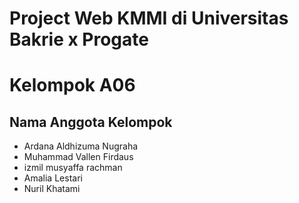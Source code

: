 # Project Web KMMI di Universitas Bakrie x Progate

# Kelompok A06

## Nama Anggota Kelompok
* Ardana Aldhizuma Nugraha
* Muhammad Vallen Firdaus
* izmil musyaffa rachman
* Amalia Lestari
* Nuril Khatami
